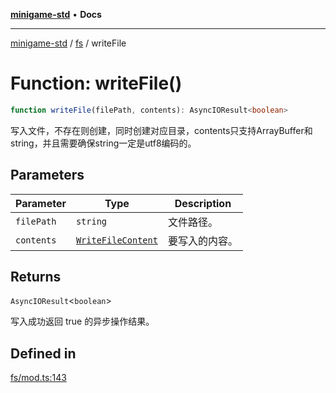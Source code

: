 [**minigame-std**](../../../README.md) • **Docs**

***

[minigame-std](../../../README.md) / [fs](../README.md) / writeFile

# Function: writeFile()

```ts
function writeFile(filePath, contents): AsyncIOResult<boolean>
```

写入文件，不存在则创建，同时创建对应目录，contents只支持ArrayBuffer和string，并且需要确保string一定是utf8编码的。

## Parameters

| Parameter | Type | Description |
| ------ | ------ | ------ |
| `filePath` | `string` | 文件路径。 |
| `contents` | [`WriteFileContent`](../type-aliases/WriteFileContent.md) | 要写入的内容。 |

## Returns

`AsyncIOResult`\<`boolean`\>

写入成功返回 true 的异步操作结果。

## Defined in

[fs/mod.ts:143](https://github.com/JiangJie/minigame-std/blob/1187f9b62000e3d29782e461fb54ceb4107f512c/src/std/fs/mod.ts#L143)
